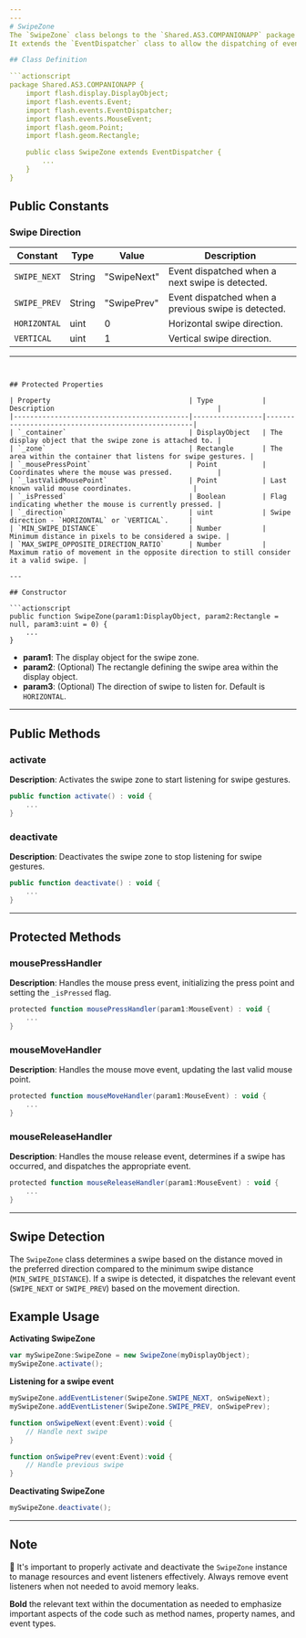 ```yaml
---
---
# SwipeZone
The `SwipeZone` class belongs to the `Shared.AS3.COMPANIONAPP` package and is built for handling swipe gestures within a specified area on the display object.
It extends the `EventDispatcher` class to allow the dispatching of events when a swipe is detected.

## Class Definition

```actionscript
package Shared.AS3.COMPANIONAPP {
    import flash.display.DisplayObject;
    import flash.events.Event;
    import flash.events.EventDispatcher;
    import flash.events.MouseEvent;
    import flash.geom.Point;
    import flash.geom.Rectangle;

    public class SwipeZone extends EventDispatcher {
        ...
    }
}
```

## Public Constants

### Swipe Direction

| Constant             | Type    | Value | Description      |
|----------------------|---------|-------|------------------|
| `SWIPE_NEXT`         | String  | "SwipeNext" | Event dispatched when a next swipe is detected. |
| `SWIPE_PREV`         | String  | "SwipePrev" | Event dispatched when a previous swipe is detected. |
| `HORIZONTAL`         | uint    | 0     | Horizontal swipe direction. |
| `VERTICAL`           | uint    | 1     | Vertical swipe direction. |

---
```


## Protected Properties

| Property                                  | Type            | Description                                        |
|-------------------------------------------|-----------------|----------------------------------------------------|
| `_container`                              | DisplayObject   | The display object that the swipe zone is attached to. |
| `_zone`                                   | Rectangle       | The area within the container that listens for swipe gestures. |
| `_mousePressPoint`                        | Point           | Coordinates where the mouse was pressed.           |
| `_lastValidMousePoint`                    | Point           | Last known valid mouse coordinates.               |
| `_isPressed`                              | Boolean         | Flag indicating whether the mouse is currently pressed. |
| `_direction`                              | uint            | Swipe direction - `HORIZONTAL` or `VERTICAL`.     |
| `MIN_SWIPE_DISTANCE`                      | Number          | Minimum distance in pixels to be considered a swipe. |
| `MAX_SWIPE_OPPOSITE_DIRECTION_RATIO`      | Number          | Maximum ratio of movement in the opposite direction to still consider it a valid swipe. |

---

## Constructor

```actionscript
public function SwipeZone(param1:DisplayObject, param2:Rectangle = null, param3:uint = 0) {
    ...
}
```

- **param1**: The display object for the swipe zone.
- **param2**: (Optional) The rectangle defining the swipe area within the display object.
- **param3**: (Optional) The direction of swipe to listen for. Default is `HORIZONTAL`.

---

## Public Methods

### activate

**Description**: Activates the swipe zone to start listening for swipe gestures.

```actionscript
public function activate() : void {
    ...
}
```

### deactivate

**Description**: Deactivates the swipe zone to stop listening for swipe gestures.

```actionscript
public function deactivate() : void {
    ...
}
```

---

## Protected Methods

### mousePressHandler

**Description**: Handles the mouse press event, initializing the press point and setting the `_isPressed` flag.

```actionscript
protected function mousePressHandler(param1:MouseEvent) : void {
    ...
}
```

### mouseMoveHandler

**Description**: Handles the mouse move event, updating the last valid mouse point.

```actionscript
protected function mouseMoveHandler(param1:MouseEvent) : void {
    ...
}
```

### mouseReleaseHandler

**Description**: Handles the mouse release event, determines if a swipe has occurred, and dispatches the appropriate event.

```actionscript
protected function mouseReleaseHandler(param1:MouseEvent) : void {
    ...
}
```

---

## Swipe Detection

The `SwipeZone` class determines a swipe based on the distance moved in the preferred direction compared to the minimum swipe distance (`MIN_SWIPE_DISTANCE`). If a swipe is detected, it dispatches the relevant event (`SWIPE_NEXT` or `SWIPE_PREV`) based on the movement direction.

## Example Usage

**Activating SwipeZone**

```actionscript
var mySwipeZone:SwipeZone = new SwipeZone(myDisplayObject);
mySwipeZone.activate();
```

**Listening for a swipe event**

```actionscript
mySwipeZone.addEventListener(SwipeZone.SWIPE_NEXT, onSwipeNext);
mySwipeZone.addEventListener(SwipeZone.SWIPE_PREV, onSwipePrev);

function onSwipeNext(event:Event):void {
    // Handle next swipe
}

function onSwipePrev(event:Event):void {
    // Handle previous swipe
}
```

**Deactivating SwipeZone**

```actionscript
mySwipeZone.deactivate();
```

---

## Note

🔔 It's important to properly activate and deactivate the `SwipeZone` instance to manage resources and event listeners effectively. Always remove event listeners when not needed to avoid memory leaks.

**Bold** the relevant text within the documentation as needed to emphasize important aspects of the code such as method names, property names, and event types.

